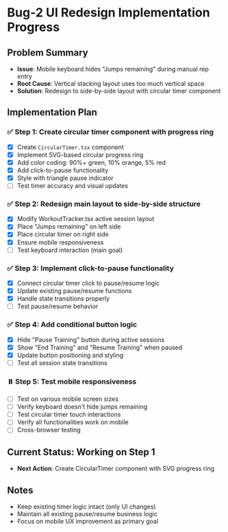 # Bug-2 UI Redesign Implementation Progress

## Problem Summary
- **Issue**: Mobile keyboard hides "Jumps remaining" during manual rep entry
- **Root Cause**: Vertical stacking layout uses too much vertical space
- **Solution**: Redesign to side-by-side layout with circular timer component

## Implementation Plan

### ✅ Step 1: Create circular timer component with progress ring
- [x] Create `CircularTimer.tsx` component
- [x] Implement SVG-based circular progress ring
- [x] Add color coding: 90%+ green, 10% orange, 5% red
- [x] Add click-to-pause functionality
- [x] Style with triangle pause indicator
- [ ] Test timer accuracy and visual updates

### ✅ Step 2: Redesign main layout to side-by-side structure  
- [x] Modify WorkoutTracker.tsx active session layout
- [x] Place "Jumps remaining" on left side
- [x] Place circular timer on right side
- [x] Ensure mobile responsiveness
- [ ] Test keyboard interaction (main goal)

### ✅ Step 3: Implement click-to-pause functionality
- [x] Connect circular timer click to pause/resume logic
- [x] Update existing pause/resume functions
- [x] Handle state transitions properly
- [ ] Test pause/resume behavior

### ✅ Step 4: Add conditional button logic
- [x] Hide "Pause Training" button during active sessions
- [x] Show "End Training" and "Resume Training" when paused
- [x] Update button positioning and styling
- [ ] Test all session state transitions

### ⏸️ Step 5: Test mobile responsiveness
- [ ] Test on various mobile screen sizes
- [ ] Verify keyboard doesn't hide jumps remaining
- [ ] Test circular timer touch interactions
- [ ] Verify all functionalities work on mobile
- [ ] Cross-browser testing

## Current Status: Working on Step 1
- **Next Action**: Create CircularTimer component with SVG progress ring

## Notes
- Keep existing timer logic intact (only UI changes)
- Maintain all existing pause/resume business logic
- Focus on mobile UX improvement as primary goal